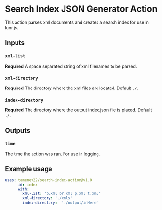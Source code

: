 # Search Index JSON Generator Action
This action parses xml documents and creates a search index for use in lunr.js.

## Inputs

### `xml-list`

**Required** A space separated string of xml filenames to be parsed.

### `xml-directory`

**Required** The directory where the xml files are located. Default `./`.

### `index-directory`

**Required** The directory where the output index.json file is placed. Default `./`.

## Outputs

### `time`

The time the action was ran. For use in logging.

## Example usage

```yaml
uses: tameney22/search-index-action@v1.0
      id: index
      with:
        xml-list: 'b.xml br.xml p.xml t.xml'
        xml-directory: './xmls'
        index-directory:  './output/inHere'
```
